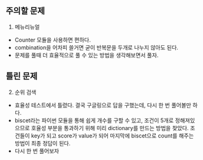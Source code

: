 ## 주의할 문제
1. 메뉴리뉴얼
  - Counter 모듈을 사용하면 편하다.
  - combination을 어차피 쓸거면 굳이 반복문을 두개로 나누지 않아도 된다.
  - 문제를 풀때 더 효율적으로 풀 수 있는 방법을 생각해보면서 풀자.

## 틀린 문제
2. 순위 검색
  - 효율성 테스트에서 틀렸다. 결국 구글링으로 답을 구했는데, 다시 한 번 풀어볼만 하다.
  - biscet라는 파이썬 모듈을 통해 쉽게 개수를 구할 수 있고, 조건이 5개로 정해져있으므로 호율성 부분을 통과하기 위해 
  미리 dictionary를 만드는 방법을 찾았다. 조건들이 key가 되고 score가 value가 되어 마지막에 biscet으로 count를 해주는 방법이 최종 정답이 된다.
  - 다시 한 번 풀어보자